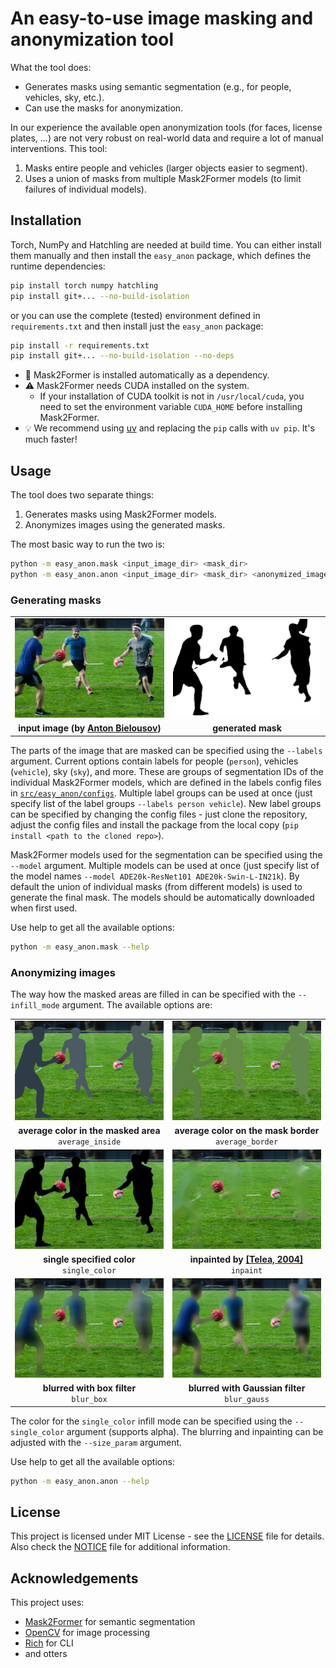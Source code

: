 # An easy-to-use image masking and anonymization tool

What the tool does:
- Generates masks using semantic segmentation (e.g., for people, vehicles, sky, etc.).
- Can use the masks for anonymization.

In our experience the available open anonymization tools (for faces, license plates, ...) are not very robust on real-world data and require a lot of manual interventions. This tool:
1. Masks entire people and vehicles (larger objects easier to segment).
2. Uses a union of masks from multiple Mask2Former models (to limit failures of individual models).


## Installation

Torch, NumPy and Hatchling are needed at build time. You can either install them manually and then install the `easy_anon` package, which defines the runtime dependencies:
```bash
pip install torch numpy hatchling
pip install git+... --no-build-isolation
```
or you can use the complete (tested) environment defined in `requirements.txt` and then install just the `easy_anon` package:
```bash
pip install -r requirements.txt
pip install git+... --no-build-isolation --no-deps
```

- :green_heart: Mask2Former is installed automatically as a dependency.
- :warning: Mask2Former needs CUDA installed on the system.
    - If your installation of CUDA toolkit is not in `/usr/local/cuda`, you need to set the environment variable `CUDA_HOME` before installing Mask2Former.
- :bulb: We recommend using [uv](https://docs.astral.sh/uv/) and replacing the `pip` calls with `uv pip`. It's much faster!


## Usage

The tool does two separate things:
1. Generates masks using Mask2Former models.
2. Anonymizes images using the generated masks.

The most basic way to run the two is:
```bash
python -m easy_anon.mask <input_image_dir> <mask_dir>
python -m easy_anon.anon <input_image_dir> <mask_dir> <anonymized_images_dir>
```


### Generating masks

|  |  |
|:-----------------------:|:-----------------------:|
| ![input image](docs/images/image.jpg) | ![generated mask](docs/images/mask.png) |
| **input image (by [Anton Bielousov](https://commons.wikimedia.org/wiki/File:Muggle_Quidditch_Game_in_Vancouver.jpg))** | **generated mask** |

The parts of the image that are masked can be specified using the `--labels` argument. Current options contain labels for people (`person`), vehicles (`vehicle`), sky (`sky`), and more. These are groups of segmentation IDs of the individual Mask2Former models, which are defined in the labels config files in [`src/easy_anon/configs`](src/easy_anon/configs). Multiple label groups can be used at once (just specify list of the label groups `--labels person vehicle`). New label groups can be specified by changing the config files - just clone the repository, adjust the config files and install the package from the local copy (`pip install <path to the cloned repo>`).

Mask2Former models used for the segmentation can be specified using the `--model` argument. Multiple models can be used at once (just specify list of the model names `--model ADE20k-ResNet101 ADE20k-Swin-L-IN21k`). By default the union of individual masks (from different models) is used to generate the final mask. The models should be automatically downloaded when first used.

Use help to get all the available options:
``` bash
python -m easy_anon.mask --help
```


### Anonymizing images

The way how the masked areas are filled in can be specified with the `--infill_mode` argument. The available options are:

|  |  |
|:-----------------------:|:-----------------------:|
| ![average_inside](docs/images/anon_average_inside.jpg) | ![average_border](docs/images/anon_average_border.jpg) |
| **average color in the masked area**<br>`average_inside` | **average color on the mask border**<br>`average_border` |
| ![single_color](docs/images/anon_single_color.jpg) | ![inpaint](docs/images/anon_inpaint.jpg) |
| **single specified color**<br>`single_color` | **inpainted by [\[Telea, 2004\]](https://doi.org/10.1080/10867651.2004.10487596)**<br>`inpaint` |
| ![blur_box](docs/images/anon_blur_box.jpg) | ![blur_gauss](docs/images/anon_blur_gauss.jpg) |
| **blurred with box filter**<br>`blur_box` | **blurred with Gaussian filter**<br>`blur_gauss` |

The color for the `single_color` infill mode can be specified using the `--single_color` argument (supports alpha). The blurring and inpainting can be adjusted with the `--size_param` argument.

Use help to get all the available options:
``` bash
python -m easy_anon.anon --help
```


## License
This project is licensed under MIT License - see the [LICENSE](LICENSE) file for details. Also check the [NOTICE](NOTICE) file for additional information.


## Acknowledgements
This project uses:
- [Mask2Former](https://github.com/facebookresearch/Mask2Former) for semantic segmentation
- [OpenCV](https://opencv.org/) for image processing
- [Rich](https://github.com/Textualize/rich) for CLI
- and otters